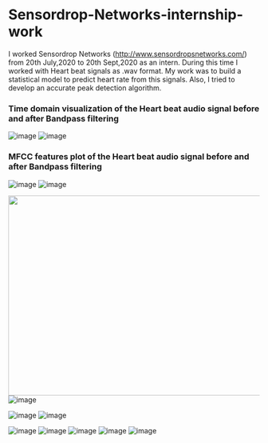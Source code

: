 # Sensordrop-Networks-internship-work
I worked Sensordrop Networks (http://www.sensordropsnetworks.com/) from 20th July,2020 to 20th Sept,2020 as an intern. During this time I worked with Heart beat signals as .wav format. My work was to build a statistical model to predict heart rate from this signals. Also, I tried to develop an accurate peak detection algorithm.


### Time domain visualization of the Heart beat audio signal before and after Bandpass filtering
![image](https://user-images.githubusercontent.com/33135767/92559609-8d697d00-f28e-11ea-8cf0-0884caaf44a5.png) ![image](https://user-images.githubusercontent.com/33135767/92559650-9fe3b680-f28e-11ea-95ac-489af75adfc3.png)

### MFCC features plot of the Heart beat audio signal before and after Bandpass filtering

![image](https://user-images.githubusercontent.com/33135767/92559252-d53bd480-f28d-11ea-99be-0ff728953151.png) ![image](https://user-images.githubusercontent.com/33135767/92559175-b0dff800-f28d-11ea-936c-f6eeb0d0133e.png)

<img src="https://user-images.githubusercontent.com/33135767/92330440-73f8e300-f08c-11ea-9347-f831828e0f3c.png" width="600" height="400"/> ![image](https://user-images.githubusercontent.com/33135767/92560103-724b3d00-f28f-11ea-96eb-0172c1f30e22.png)


![image](https://user-images.githubusercontent.com/33135767/92330440-73f8e300-f08c-11ea-9347-f831828e0f3c.png) 
![image](https://user-images.githubusercontent.com/33135767/92330455-88d57680-f08c-11ea-83cb-a9e0758f4b7a.png)

![image](https://user-images.githubusercontent.com/33135767/92330465-9ee33700-f08c-11ea-8adb-87ad0f8d710a.png)
![image](https://user-images.githubusercontent.com/33135767/92330469-a4d91800-f08c-11ea-9ef9-56db4ddc0681.png)
![image](https://user-images.githubusercontent.com/33135767/92330471-a99dcc00-f08c-11ea-921d-31b32e6b00c7.png)
![image](https://user-images.githubusercontent.com/33135767/92330472-ac98bc80-f08c-11ea-9d8f-77ef5baba5d0.png)
![image](https://user-images.githubusercontent.com/33135767/92561194-5e083f80-f291-11ea-824f-6d6722b6b2fc.png)






